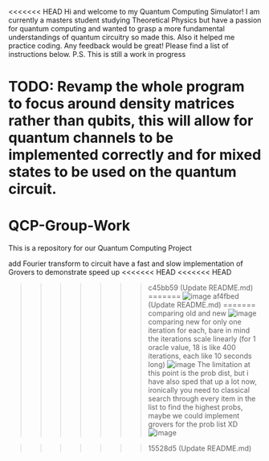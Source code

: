 <<<<<<< HEAD
Hi and welcome to my Quantum Computing Simulator! I am currently a masters student studying Theoretical Physics but have a passion for quantum computing and wanted to grasp a more fundamental understandings of quantum circuitry so made this. Also it helped me practice coding. Any feedback would be great! Please find a list of instructions below. P.S. This is still a work in progress

TODO: Revamp the whole program to focus around density matrices rather than qubits, this will allow for quantum channels to be implemented correctly and for mixed states to be used on the quantum circuit.
=======
# QCP-Group-Work
This is a repository for our Quantum Computing Project 


add Fourier transform to circuit
have a fast and slow implementation of Grovers to demonstrate speed up
<<<<<<< HEAD
<<<<<<< HEAD
>>>>>>> c45bb59 (Update README.md)
=======
![image](https://github.com/user-attachments/assets/13c08a38-d295-4e2b-a1a6-b35beee86649)
>>>>>>> af4fbed (Update README.md)
=======
comparing old and new
![image](https://github.com/user-attachments/assets/13c08a38-d295-4e2b-a1a6-b35beee86649)
comparing new for only one iteration for each, bare in mind the iterations scale linearly (for 1 oracle value, 18 is like 400 iterations, each like 10 seconds long)
![image](https://github.com/user-attachments/assets/88c1d691-37eb-42b4-98f3-b57270483b9d)
The limitation at this point is the prob dist, but i have also sped that up a lot now, ironically you need to classical search through every item in the list to find the highest probs, maybe we could implement grovers for the prob list XD
![image](https://github.com/user-attachments/assets/02da4322-859a-4389-a2e8-122d8c2e1132)


>>>>>>> 15528d5 (Update README.md)
